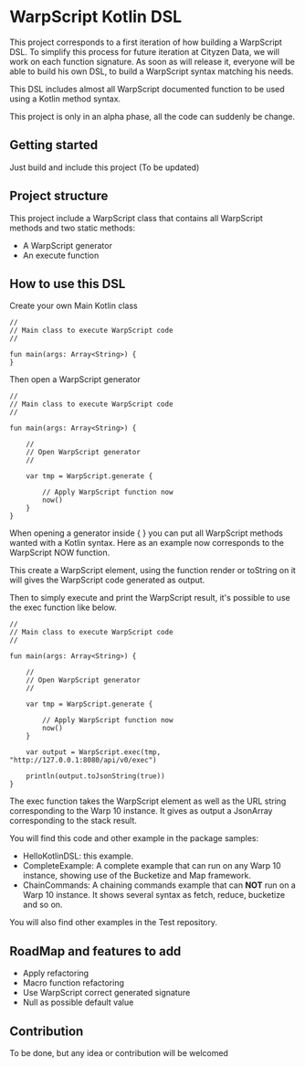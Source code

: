 # WarpScript Kotlin DSL

This project corresponds to a first iteration of how building a WarpScript DSL.
To simplify this process for future iteration at Cityzen Data, we will work on each function signature.
As soon as will release it, everyone will be able to build his own DSL, to build a WarpScript syntax matching his needs.

This DSL includes almost all WarpScript documented function to be used using a Kotlin method syntax.

This project is only in an alpha phase, all the code can suddenly be change.

## Getting started

Just build and include this project (To be updated)

## Project structure

This project include a WarpScript class that contains all WarpScript methods and two static methods:
  - A WarpScript generator 
  - An execute function
  
## How to use this DSL

Create your own Main Kotlin class

```
//
// Main class to execute WarpScript code
//

fun main(args: Array<String>) {
}
```

Then open a WarpScript generator

```
//
// Main class to execute WarpScript code
//

fun main(args: Array<String>) {

    //
    // Open WarpScript generator
    //
    
    var tmp = WarpScript.generate {
        
        // Apply WarpScript function now
        now()
    }
}
```

When opening a generator inside { } you can put all WarpScript methods wanted with a Kotlin syntax.
Here as an example now corresponds to the WarpScript NOW function.

This create a WarpScript element, using the function render or toString on it will gives the WarpScript code generated as output.

Then to simply execute and print the WarpScript result, it's possible to use the exec function like below.

```
//
// Main class to execute WarpScript code
//

fun main(args: Array<String>) {

    //
    // Open WarpScript generator
    //
    
    var tmp = WarpScript.generate {
        
        // Apply WarpScript function now
        now()
    }
    
    var output = WarpScript.exec(tmp, "http://127.0.0.1:8080/api/v0/exec")

    println(output.toJsonString(true))
}
```

The exec function takes the WarpScript element as well as the URL string corresponding to the Warp 10 instance.
It gives as output a JsonArray corresponding to the stack result.

You will find this code and other example in the package samples:

- HelloKotlinDSL: this example.
- CompleteExample: A complete example that can run on any Warp 10 instance, showing use of the Bucketize and Map framework.
- ChainCommands: A chaining commands example that can **NOT** run on a Warp 10 instance. It shows several syntax as fetch, reduce, bucketize and so on.

You will also find other examples in the Test repository.

## RoadMap and features to add

- Apply refactoring
- Macro function refactoring
- Use WarpScript correct generated signature
- Null as possible default value

## Contribution

To be done, but any idea or contribution will be welcomed